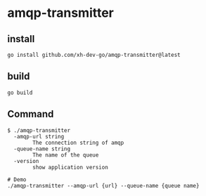 # amqp-transmitter

## install
```
go install github.com/xh-dev-go/amqp-transmitter@latest
```

## build
```
go build
```

## Command
```shell
$ ./amqp-transmitter
  -amqp-url string
        The connection string of amqp
  -queue-name string
        The name of the queue
  -version
        show application version

# Demo
./amqp-transmitter --amqp-url {url} --queue-name {queue name}
```

